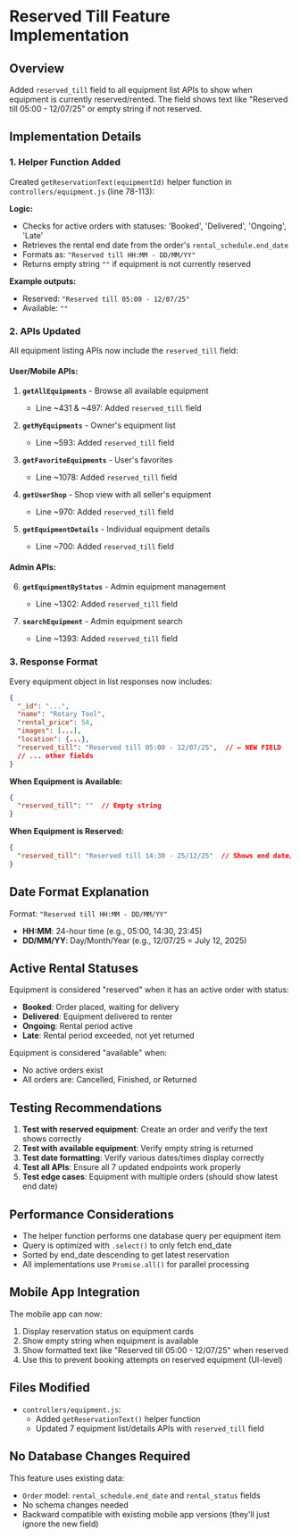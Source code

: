 # Reserved Till Feature Implementation

## Overview
Added `reserved_till` field to all equipment list APIs to show when equipment is currently reserved/rented. The field shows text like "Reserved till 05:00 - 12/07/25" or empty string if not reserved.

## Implementation Details

### 1. Helper Function Added
Created `getReservationText(equipmentId)` helper function in `controllers/equipment.js` (line 78-113):

**Logic:**
- Checks for active orders with statuses: 'Booked', 'Delivered', 'Ongoing', 'Late'
- Retrieves the rental end date from the order's `rental_schedule.end_date`
- Formats as: `"Reserved till HH:MM - DD/MM/YY"`
- Returns empty string `""` if equipment is not currently reserved

**Example outputs:**
- Reserved: `"Reserved till 05:00 - 12/07/25"`
- Available: `""`

### 2. APIs Updated

All equipment listing APIs now include the `reserved_till` field:

#### User/Mobile APIs:
1. **`getAllEquipments`** - Browse all available equipment
   - Line ~431 & ~497: Added `reserved_till` field

2. **`getMyEquipments`** - Owner's equipment list  
   - Line ~593: Added `reserved_till` field

3. **`getFavoriteEquipments`** - User's favorites
   - Line ~1078: Added `reserved_till` field

4. **`getUserShop`** - Shop view with all seller's equipment
   - Line ~970: Added `reserved_till` field

5. **`getEquipmentDetails`** - Individual equipment details
   - Line ~700: Added `reserved_till` field

#### Admin APIs:
6. **`getEquipmentByStatus`** - Admin equipment management
   - Line ~1302: Added `reserved_till` field

7. **`searchEquipment`** - Admin equipment search
   - Line ~1393: Added `reserved_till` field

### 3. Response Format

Every equipment object in list responses now includes:

```json
{
  "_id": "...",
  "name": "Rotary Tool",
  "rental_price": 54,
  "images": [...],
  "location": {...},
  "reserved_till": "Reserved till 05:00 - 12/07/25",  // ← NEW FIELD
  // ... other fields
}
```

**When Equipment is Available:**
```json
{
  "reserved_till": ""  // Empty string
}
```

**When Equipment is Reserved:**
```json
{
  "reserved_till": "Reserved till 14:30 - 25/12/25"  // Shows end date/time
}
```

## Date Format Explanation

Format: `"Reserved till HH:MM - DD/MM/YY"`

- **HH:MM**: 24-hour time (e.g., 05:00, 14:30, 23:45)
- **DD/MM/YY**: Day/Month/Year (e.g., 12/07/25 = July 12, 2025)

## Active Rental Statuses

Equipment is considered "reserved" when it has an active order with status:
- **Booked**: Order placed, waiting for delivery
- **Delivered**: Equipment delivered to renter
- **Ongoing**: Rental period active
- **Late**: Rental period exceeded, not yet returned

Equipment is considered "available" when:
- No active orders exist
- All orders are: Cancelled, Finished, or Returned

## Testing Recommendations

1. **Test with reserved equipment**: Create an order and verify the text shows correctly
2. **Test with available equipment**: Verify empty string is returned
3. **Test date formatting**: Verify various dates/times display correctly
4. **Test all APIs**: Ensure all 7 updated endpoints work properly
5. **Test edge cases**: Equipment with multiple orders (should show latest end date)

## Performance Considerations

- The helper function performs one database query per equipment item
- Query is optimized with `.select()` to only fetch end_date
- Sorted by end_date descending to get latest reservation
- All implementations use `Promise.all()` for parallel processing

## Mobile App Integration

The mobile app can now:
1. Display reservation status on equipment cards
2. Show empty string when equipment is available
3. Show formatted text like "Reserved till 05:00 - 12/07/25" when reserved
4. Use this to prevent booking attempts on reserved equipment (UI-level)

## Files Modified

- `controllers/equipment.js`: 
  - Added `getReservationText()` helper function
  - Updated 7 equipment list/details APIs with `reserved_till` field

## No Database Changes Required

This feature uses existing data:
- `Order` model: `rental_schedule.end_date` and `rental_status` fields
- No schema changes needed
- Backward compatible with existing mobile app versions (they'll just ignore the new field)


